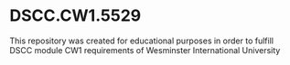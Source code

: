 # DSCC.CW1.5529
This repository was created for educational purposes in order to fulfill DSCC module CW1 requirements of Wesminster International University
